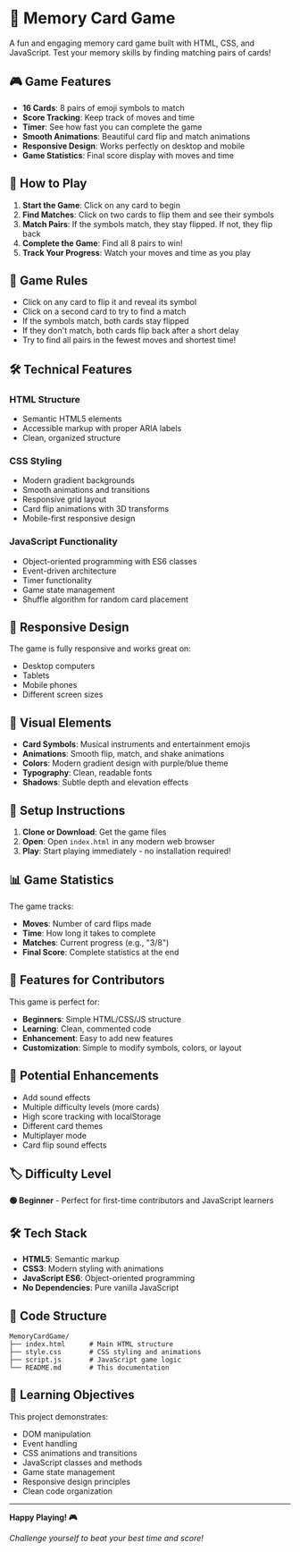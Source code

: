 # 🧠 Memory Card Game

A fun and engaging memory card game built with HTML, CSS, and JavaScript. Test your memory skills by finding matching pairs of cards!

## 🎮 Game Features

- **16 Cards**: 8 pairs of emoji symbols to match
- **Score Tracking**: Keep track of moves and time
- **Timer**: See how fast you can complete the game
- **Smooth Animations**: Beautiful card flip and match animations
- **Responsive Design**: Works perfectly on desktop and mobile
- **Game Statistics**: Final score display with moves and time

## 🚀 How to Play

1. **Start the Game**: Click on any card to begin
2. **Find Matches**: Click on two cards to flip them and see their symbols
3. **Match Pairs**: If the symbols match, they stay flipped. If not, they flip back
4. **Complete the Game**: Find all 8 pairs to win!
5. **Track Your Progress**: Watch your moves and time as you play

## 🎯 Game Rules

- Click on any card to flip it and reveal its symbol
- Click on a second card to try to find a match
- If the symbols match, both cards stay flipped
- If they don't match, both cards flip back after a short delay
- Try to find all pairs in the fewest moves and shortest time!

## 🛠️ Technical Features

### HTML Structure
- Semantic HTML5 elements
- Accessible markup with proper ARIA labels
- Clean, organized structure

### CSS Styling
- Modern gradient backgrounds
- Smooth animations and transitions
- Responsive grid layout
- Card flip animations with 3D transforms
- Mobile-first responsive design

### JavaScript Functionality
- Object-oriented programming with ES6 classes
- Event-driven architecture
- Timer functionality
- Game state management
- Shuffle algorithm for random card placement

## 📱 Responsive Design

The game is fully responsive and works great on:
- Desktop computers
- Tablets
- Mobile phones
- Different screen sizes

## 🎨 Visual Elements

- **Card Symbols**: Musical instruments and entertainment emojis
- **Animations**: Smooth flip, match, and shake animations
- **Colors**: Modern gradient design with purple/blue theme
- **Typography**: Clean, readable fonts
- **Shadows**: Subtle depth and elevation effects

## 🔧 Setup Instructions

1. **Clone or Download**: Get the game files
2. **Open**: Open `index.html` in any modern web browser
3. **Play**: Start playing immediately - no installation required!

## 📊 Game Statistics

The game tracks:
- **Moves**: Number of card flips made
- **Time**: How long it takes to complete
- **Matches**: Current progress (e.g., "3/8")
- **Final Score**: Complete statistics at the end

## 🎉 Features for Contributors

This game is perfect for:
- **Beginners**: Simple HTML/CSS/JS structure
- **Learning**: Clean, commented code
- **Enhancement**: Easy to add new features
- **Customization**: Simple to modify symbols, colors, or layout

## 🚀 Potential Enhancements

- Add sound effects
- Multiple difficulty levels (more cards)
- High score tracking with localStorage
- Different card themes
- Multiplayer mode
- Card flip sound effects

## 🏷️ Difficulty Level

**🟢 Beginner** - Perfect for first-time contributors and JavaScript learners

## 🛠️ Tech Stack

- **HTML5**: Semantic markup
- **CSS3**: Modern styling with animations
- **JavaScript ES6**: Object-oriented programming
- **No Dependencies**: Pure vanilla JavaScript

## 📝 Code Structure

```
MemoryCardGame/
├── index.html      # Main HTML structure
├── style.css       # CSS styling and animations
├── script.js       # JavaScript game logic
└── README.md       # This documentation
```

## 🎯 Learning Objectives

This project demonstrates:
- DOM manipulation
- Event handling
- CSS animations and transitions
- JavaScript classes and methods
- Game state management
- Responsive design principles
- Clean code organization

---

**Happy Playing! 🎮**

*Challenge yourself to beat your best time and score!*
